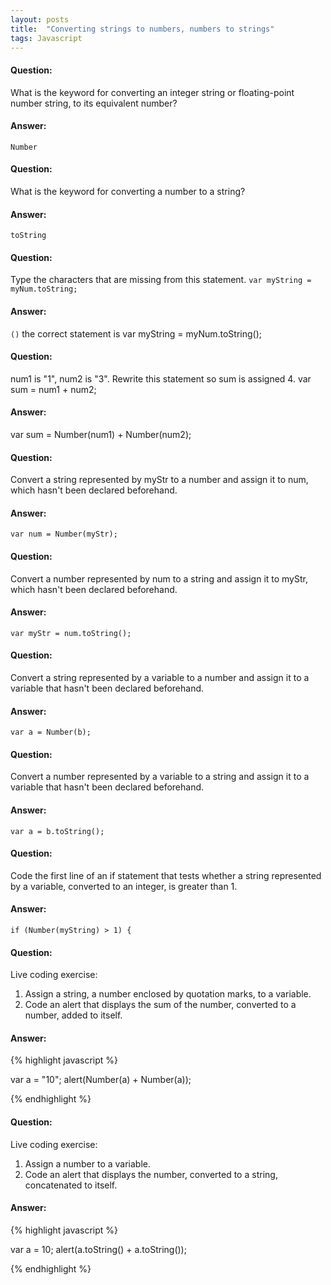 ```yaml
---
layout: posts
title:  "Converting strings to numbers, numbers to strings"
tags: Javascript
---
```


#### Question:
What is the keyword for converting an integer string or floating-point number string, to its equivalent number?

#### Answer:
`Number`

#### Question:
What is the keyword for converting a number to a string?

#### Answer:
`toString`

#### Question:
Type the characters that are missing from this statement.
`var myString = myNum.toString;`

#### Answer:
`()` the correct statement is var myString = myNum.toString();

#### Question:
num1 is "1", num2 is "3". Rewrite this statement so sum is assigned 4.
var sum = num1 + num2;

#### Answer:
var sum = Number(num1) + Number(num2);

#### Question:
Convert a string represented by myStr to a number and assign it to num, which hasn't been declared beforehand.

#### Answer:
`var num = Number(myStr);`

#### Question:
Convert a number represented by num to a string and assign it to myStr, which hasn't been declared beforehand.

#### Answer:
`var myStr = num.toString();`

#### Question:
Convert a string represented by a variable to a number and assign it to a variable that hasn't been declared beforehand.

#### Answer:
`var a = Number(b);`

#### Question:
Convert a number represented by a variable to a string and assign it to a variable that hasn't been declared beforehand.

#### Answer:
`var a = b.toString();`

#### Question:
Code the first line of an if statement that tests whether a string represented by a variable, converted to an integer, is greater than 1.

#### Answer:
`if (Number(myString) > 1) {`

#### Question:
Live coding exercise:
1) Assign a string, a number enclosed by quotation marks, to a variable.
2) Code an alert that displays the sum of the number, converted to a number, added to itself.

#### Answer:
{% highlight javascript %}

var a = "10";
alert(Number(a) + Number(a));

{% endhighlight %}

#### Question:
Live coding exercise:
1) Assign a number to a variable.
2) Code an alert that displays the number, converted to a string, concatenated to itself.
#### Answer:
{% highlight javascript %}

var a = 10;
alert(a.toString() + a.toString());

{% endhighlight %}
